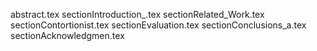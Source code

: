 abstract.tex
sectionIntroduction_.tex
sectionRelated_Work.tex
sectionContortionist.tex
sectionEvaluation.tex
sectionConclusions_a.tex
sectionAcknowledgmen.tex
